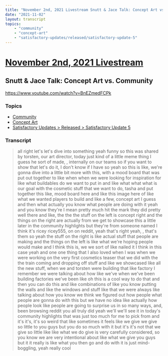 ```yaml
---
title: "November 2nd, 2021 Livestream Snutt & Jace Talk: Concept Art vs. Community"
date: "2021-11-02"
layout: transcript
topics:
    - "community"
    - "concept-art"
    - "satisfactory-updates/released/satisfactory-update-5"
---
```

# [November 2nd, 2021 Livestream](../2021-11-02.md)
## Snutt & Jace Talk: Concept Art vs. Community
https://www.youtube.com/watch?v=BnEZmedFCPk

### Topics
* [Community](../topics/community.md)
* [Concept Art](../topics/concept-art.md)
* [Satisfactory Updates > Released > Satisfactory Update 5](../topics/satisfactory-updates/released/satisfactory-update-5.md)

### Transcript

> all right let's let's dive into something yeah funny so this was shared by torsten, our art director, today just kind of a little meme thing I guess he sort of made, , internally on our teams so if you want to show that let's do it, I don't know if I have so yeah so this is like, we're gonna dive into a little bit more with this, with a mood board that was put out together to like when when we were looking for inspiration for like what buildables do we want to put in and like what what what is our goal with the cosmetic stuff that we want to do, tasha and put together this like, mood board here and like this image here of like what we wanted players to build and like a few, concept art I guess and then what actually you know what people are doing with it yeah and you know they're I mean pretty much hit the mark they did pretty well there and like, the the the stuff on the left is concept right and the things on the right are actually from we get to showcase this a little later in the community highlights but they're from someone named I think it's ricey ricey555, on on reddit, yeah that's right yeah, , that's them so yeah the stuff on the right is like actual stuff that people are making and the things on the left is like what we're hoping people would make and I think this is, we we sort of like nailed it I think in this case yeah and one one thing that I also loved when I was when we were working on the very first cosmetics teaser that we did with the the train coming and dropping off stuff and like we showcased like all the new stuff, when we and torsten were building that like factory I remember we were talking about how like we've when we've been building factories we've been like oh this is a cool way to do that and then you can do this and like combinations of like you know putting the walls and like the windows and stuff like that we were always like talking about how you know we think we figured out how people what people are gonna do with this but we have no idea like actually how people look like people are going to surprise us in so many ways, and, been browsing reddit you all truly did yeah we'll we'll see it in today's community highlights that was just too much for me to pick from and it's it's, it's so weird that like sometimes it feels like we give we give so little to you guys but you do so much with it but it's it's not that we give so little like like what we do give is very carefully considered, so you know we are very intentional about like what we give you guys but it it really is like what you then go and do with it is just mind-boggling, yeah really cool
